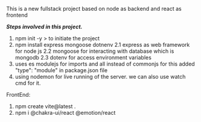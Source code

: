 This is a new fullstack project based on node as backend and react as frontend

**_Steps involved in this project._**

1. npm init -y > to initiate the project
2. npm install express mongoose dotnenv
   2.1 express as web framework for node js
   2.2 mongoose for interacting with database which is mongodb
   2.3 dotenv for access environment variables
3. uses es modulejs for imports and all instead of commonjs
   for this added "type": "module" in package.json file
4. using nodemon for live running of the server. we can also use watch cmd for it.

FrontEnd:

1. npm create vite@latest .
2. npm i @chakra-ui/react @emotion/react
